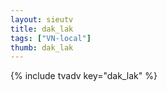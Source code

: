 ```yaml
--- 
layout: sieutv
title: dak_lak
tags: ["VN-local"]
thumb: dak_lak
---
```

{% include tvadv key="dak_lak" %}
